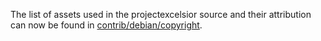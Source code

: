 The list of assets used in the projectexcelsior source and their attribution can now be found in [contrib/debian/copyright](../contrib/debian/copyright).
